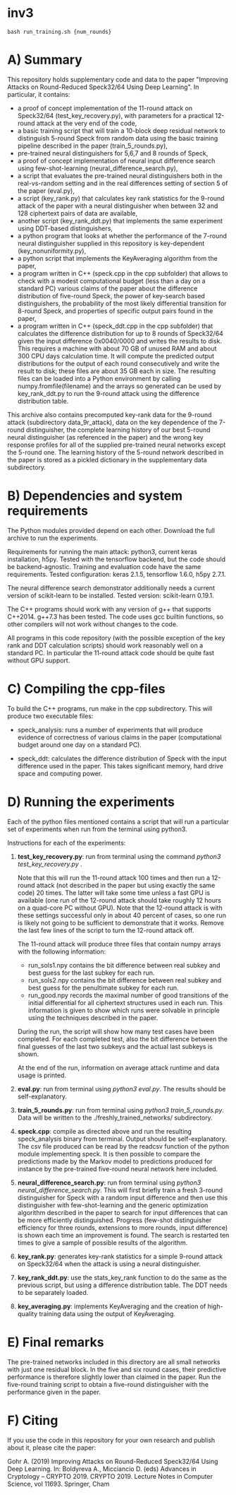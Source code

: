 # inv3
```shell
bash run_training.sh {num_rounds}
```

# A) Summary

This repository holds supplementary code and data to the paper "Improving Attacks on Round-Reduced Speck32/64 Using Deep Learning". In particular, it contains:

- a proof of concept implementation of the 11-round attack on Speck32/64 (test_key_recovery.py), with parameters for a practical 12-round attack at the very end of the code,
- a basic training script that will train a 10-block deep residual network to distinguish 5-round Speck from random data using the basic training pipeline described in the paper (train_5_rounds.py),
- pre-trained neural distinguishers for 5,6,7 and 8 rounds of Speck,
- a proof of concept implementation of neural input difference search using few-shot-learning (neural_difference_search.py),
- a script that evaluates the pre-trained neural distinguishers both in the real-vs-random setting and in the real differences setting of section 5 of the paper (eval.py),
- a script (key_rank.py) that calculates key rank statistics for the 9-round attack of the paper with a neural distinguisher when between 32 and 128 ciphertext pairs of data are available,
- another script (key_rank_ddt.py) that implements the same experiment using DDT-based distinguishers,
- a python program that looks at whether the performance of the 7-round neural distinguisher supplied in this repository is key-dependent (key_nonuniformity.py),
- a python script that implements the KeyAveraging algorithm from the paper,
- a program written in C++ (speck.cpp in the cpp subfolder) that allows to check with a modest computational budget (less than a day on a standard PC) various claims of the paper about the difference distribution of five-round Speck, the power of key-search based distinguishers, the probability of the most likely differential transition for 8-round Speck, and properties of specific output pairs found in the paper,
- a program written in C++ (speck_ddt.cpp in the cpp subfolder) that calculates the difference distribution for up to 8 rounds of Speck32/64 given the input difference 0x0040/0000 and writes the results to disk. This requires a machine with about 70 GB of unused RAM and about 300 CPU days calculation time. It will compute the predicted output distributions for the output of each round consecutively and write the result to disk; these files are about 35 GB each in size. The resulting files can be loaded into a Python environment by calling numpy.fromfile(filename) and the arrays so generated can be used by key_rank_ddt.py to run the 9-round attack using the difference distribution table.

This archive also contains precomputed key-rank data for the 9-round attack (subdirectory data_9r_attack), data on the key dependence of the 7-round distinguisher, the complete learning history of our best 5-round neural distinguisher (as referenced in the paper) and the wrong key response profiles for all of the supplied pre-trained neural networks except the 5-round one. The learning history of the 5-round network described in the paper is stored as a pickled dictionary in the supplementary data subdirectory.

# B) Dependencies and system requirements

The Python modules provided depend on each other. Download the full archive to run the experiments.

Requirements for running the main attack: python3, current keras installation, h5py. Tested with the tensorflow backend, but the code should be backend-agnostic. Training and evaluation code have the same requirements. Tested configuration: keras 2.1.5, tensorflow 1.6.0, h5py 2.7.1.

The neural difference search demonstrator additionally needs a current version of scikit-learn to be installed. Tested version: scikit-learn 0.19.1.

The C++ programs should work with any version of g++ that supports C++2014. g++7.3 has been tested. The code uses gcc builtin functions, so other compilers will not work without changes to the code.

All programs in this code repository (with the possible exception of the key rank and DDT calculation scripts) should work reasonably well on a standard PC. In particular the 11-round attack code should be quite fast without GPU support.

# C) Compiling the cpp-files

To build the C++ programs, run make in the cpp subdirectory. This will produce two executable files:

- speck_analysis: runs a number of experiments that will produce evidence of correctness of various claims in the paper (computational budget around one day on a standard PC).

- speck_ddt: calculates the difference distribution of Speck with the input difference used in the paper. This takes significant memory, hard drive space and computing power.

# D) Running the experiments

Each of the python files mentioned contains a script that will run a particular set of experiments when run from the terminal using python3.

Instructions for each of the experiments:

1. **test_key_recovery.py**: run from terminal using the command _python3 test_key_recovery.py_ .

   Note that this will run the 11-round attack 100 times and then run a 12-round attack (not described in the paper but using exactly the same code) 20 times. The latter will take some time unless a fast GPU is available (one run of the 12-round attack should take roughly 12 hours on a quad-core PC without GPU). Note that the 12-round attack is with these settings successful only in about 40 percent of cases, so one run is likely not going to be sufficient to demonstrate that it works. Remove the last few lines of the script to turn the 12-round attack off.

   The 11-round attack will produce three files that contain numpy arrays with the following information:

   - run_sols1.npy contains the bit difference between real subkey and best guess for the last subkey for each run.
   - run_sols2.npy contains the bit difference between real subkey and best guess for the penultimate subkey for each run.
   - run_good.npy records the maximal number of good transitions of the initial differential for all ciphertext structures used in each run. This information is given to show which runs were solvable in principle using the techniques described in the paper.

   During the run, the script will show how many test cases have been completed. For each completed test, also the bit difference between the final guesses of the last two subkeys and the actual last subkeys is shown.

   At the end of the run, information on average attack runtime and data usage is printed.

2. **eval.py**: run from terminal using *python3 eval.py*. The results should be self-explanatory.

3. **train_5_rounds.py**: run from terminal using *python3 train_5_rounds.py*. Data will be written to the ./freshly_trained_networks/ subdirectory.

4. **speck.cpp**: compile as directed above and run the resulting speck_analysis binary from terminal. Output should be self-explanatory. The csv file produced can be read by the readcsv function of the python module implementing speck. It is then possible to compare the predictions made by the Markov model to predictions produced for instance by the pre-trained five-round neural network here included.

5. **neural_difference_search.py**: run from terminal using *python3 neural_difference_search.py*. This will first briefly train a fresh 3-round distinguisher for Speck with a random input difference and then use this distinguisher with few-shot-learning and the generic optimization algorithm described in the paper to search for input differences that can be more efficiently distinguished. Progress (few-shot distinguisher efficiency for three rounds, extensions to more rounds, input difference) is shown each time an improvement is found. The search is restarted ten times to give a sample of possible results of the algorithm.

6. **key_rank.py**: generates key-rank statistics for a simple 9-round attack on Speck32/64 when the attack is using a neural distinguisher.

7. **key_rank_ddt.py**: use the stats_key_rank function to do the same as the previous script, but using a difference distribution table. The DDT needs to be separately loaded. 

8. **key_averaging.py**: implements KeyAveraging and the creation of high-quality training data using the output of KeyAveraging.

# E) Final remarks

The pre-trained networks included in this directory are all small networks with just one residual block. In the five and six round cases, their predictive performance is therefore slightly lower than claimed in the paper. Run the five-round training script to obtain a five-round distinguisher with the performance given in the paper.

# F) Citing

If you use the code in this repository for your own research and publish about it, please cite the paper:

Gohr A. (2019) Improving Attacks on Round-Reduced Speck32/64 Using Deep Learning. In: Boldyreva A., Micciancio D. (eds) Advances in Cryptology – CRYPTO 2019. CRYPTO 2019. Lecture Notes in Computer Science, vol 11693. Springer, Cham

